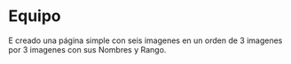 # Equipo
E creado una página simple con seis imagenes en un orden de 3 imagenes por 3 imagenes con sus Nombres y Rango.
